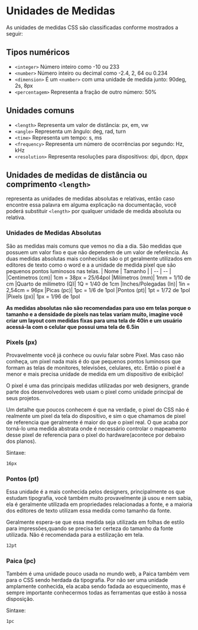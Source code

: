 # Unidades de Medidas

As unidades de medidas CSS são classificadas conforme mostrados a seguir:

## Tipos numéricos

* `<integer>` Número inteiro como -10 ou 233
* `<number>` Número inteiro ou decimal como -2.4, 2, 64 ou 0.234
* `<dimension>` É um `<number>` com uma unidade de medida junto: 90deg, 2s, 8px
* `<percentagem>` Representa a fração de outro número: 50%

## Unidades comuns

* `<length>` Representa um valor de distância: px, em, vw
* `<angle>` Representa um ângulo: deg, rad, turn
* `<time>` Representa um tempo: s, ms
* `<frequency>` Representa um número de ocorrências por segundo: Hz, kHz
* `<resolution>` Representa resoluções para dispositivos: dpi, dpcn, dppx

## Unidades de medidas de distância ou comprimento `<length>`

representa as unidades de medidas absolutas e relativas, então caso encontre essa palavra em alguma explicação na documentação, você poderá substituir `<length>` por qualquer unidade de medida absoluta ou relativa.

### Unidades de Medidas Absolutas

São as medidas mais comuns que vemos no dia a dia.  São medidas que possuem um valor fixo e que não dependem de um valor de referência. As duas medidas absolutas mais conhecidas são o pt geralmente utilizados em editores de texto como o word e a a unidade de medida pixel que são pequenos pontos luminosos nas telas. 
|  Nome          |              Tamanho             |
| --             | --                               |
|Centímetros (cm)|		1cm = 38px = 25/64pol
|Milímetros (mm)|		1mm = 1/10 de cm
|Quarto de milímetro (Q)|		1Q = 1/40 de 1cm
|Inches/Polegadas (In)|		1in = 2,54cm = 96px
|Picas (pc)|			1pc = 1/6 de 1pol
|Pontos (pt)|			1pt = 1/72 de 1pol
|Pixels (px)|			1px = 1/96 de 1pol


**As medidas absolutas não são recomendadas para uso em telas porque o tamanho e a densidade de pixels nas telas variam muito, imagine você criar um layout com medidas fixas para uma tela de 40in e um usuário acessá-la com o celular que possui uma tela de 6.5in**

### Pixels (px)

Provavelmente você já conhece ou ouviu falar sobre Pixel. Mas caso não conheça, um pixel  nada mais é do que pequenos pontos luminosos que formam as telas de monitores, televisões, celulares, etc. Então o pixel é a menor e mais precisa unidade de medida em um dispositivo de exibição!

O pixel é uma das principais medidas utilizadas por web designers, grande parte dos desenvolvedores web usam o pixel como unidade principal de seus projetos.

Um detalhe que poucos conhecem é que na verdade, o pixel do CSS não é realmente um pixel da tela do dispositivo, e sim o que chamamos de pixel de referencia que geralmente é maior do que o pixel real. O que acaba por torná-lo uma medida abstrata onde é necessário controlar o mapeamento desse pixel de referencia para o pixel do hardware(acontece por debaixo dos planos).

Sintaxe:

```css
16px
```

### Pontos (pt)

Essa unidade é a mais conhecida pelos designers, principalmente os que estudam tipografia, você também muito provavelmente já usou e nem sabia, ela é geralmente utilizada em propriedades relacionadas a fonte, e a maioria dos editores de texto utilizam essa medida como tamanho da fonte.

Geralmente espera-se que essa medida seja utilizada em folhas de estilo para impressões,quando se precisa ter certeza do tamanho da fonte utilizada. Não é recomendada para a estilização em tela.

```css
12pt
```

### Paica (pc)

Também é uma unidade pouco usada no mundo web, a Paica também vem para o CSS sendo herdada da tipografia. Por não ser uma unidade amplamente conhecida, ela acaba sendo fadada ao esquecimento, mas é sempre importante conhecermos todas as ferramentas que estão à nossa disposição.

Sintaxe:

```css
1pc
```
